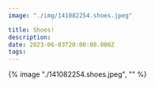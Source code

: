 ```yaml
---
image: "./img/141082254.shoes.jpeg"

title: Shoes!
description: 
date: 2023-06-03T20:00:00.000Z
tags: 
---
```

{% image "./141082254.shoes.jpeg", "" %}